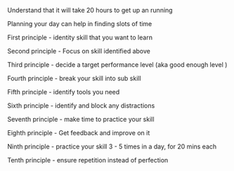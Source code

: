 Understand that it will take 20 hours to get up an running 

Planning your day can help in finding slots of time

First principle - identity skill that you want to learn 

Second principle - Focus on skill identified above 

Third principle - decide a target performance level (aka good enough level )

Fourth principle - break your skill into sub skill 

Fifth principle - identify tools you need 

Sixth principle - identify and block any distractions

Seventh principle - make time to practice your skill

Eighth principle - Get feedback and improve on it 

Ninth principle - practice your skill 3 - 5 times in a day, for 20 mins each

Tenth principle - ensure repetition instead of perfection 